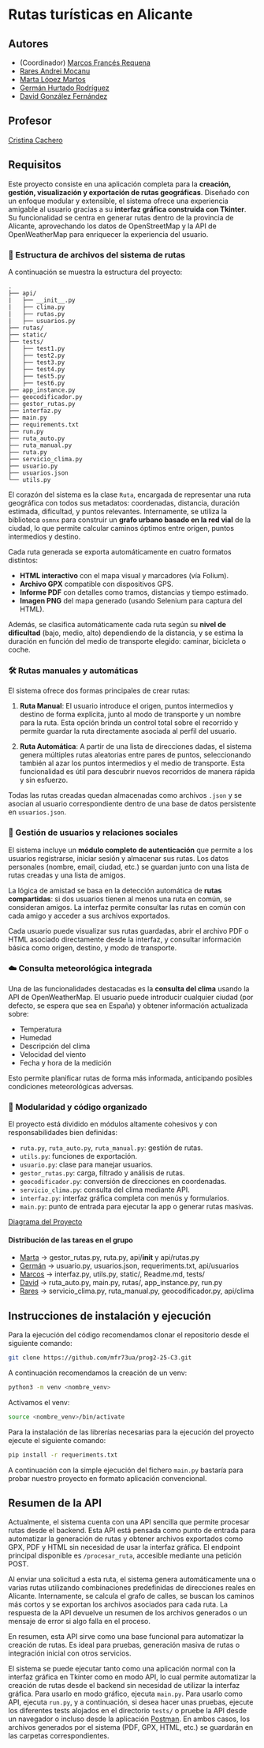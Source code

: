 # Rutas turísticas en Alicante
## Autores

* (Coordinador) [Marcos Francés Requena](https://github.com/mfr73ua)
* [Rares Andrei Mocanu](https://github.com/ra-and5)
* [Marta López Martos](https://github.com/martalopez6)
* [Germán Hurtado Rodríguez](https://github.com/ghr8)
* [David González Fernández](https://github.com/Gallego-DavidGonzalez)

## Profesor
[Cristina Cachero](https://github.com/ccacheroc)

## Requisitos

Este proyecto consiste en una aplicación completa para la **creación, gestión, visualización y exportación de rutas geográficas**. Diseñado con un enfoque modular y extensible, el sistema ofrece una experiencia amigable al usuario gracias a su **interfaz gráfica construida con Tkinter**. Su funcionalidad se centra en generar rutas dentro de la provincia de Alicante, aprovechando los datos de OpenStreetMap y la API de OpenWeatherMap para enriquecer la experiencia del usuario.


### 🧭 Estructura de archivos del sistema de rutas

A continuación se muestra la estructura del proyecto:

```
.
├── api/
|   ├── __init__.py
|   ├── clima.py
|   ├── rutas.py
|   ├── usuarios.py
├── rutas/
├── static/
├── tests/
│   ├── test1.py
│   ├── test2.py
│   ├── test3.py
│   ├── test4.py
│   ├── test5.py
│   ├── test6.py
├── app_instance.py
├── geocodificador.py
├── gestor_rutas.py
├── interfaz.py
├── main.py
├── requirements.txt
├── run.py
├── ruta_auto.py
├── ruta_manual.py
├── ruta.py
├── servicio_clima.py
├── usuario.py
├── usuarios.json
└── utils.py
```

El corazón del sistema es la clase `Ruta`, encargada de representar una ruta geográfica con todos sus metadatos: coordenadas, distancia, duración estimada, dificultad, y puntos relevantes. Internamente, se utiliza la biblioteca `osmnx` para construir un **grafo urbano basado en la red vial** de la ciudad, lo que permite calcular caminos óptimos entre origen, puntos intermedios y destino.

Cada ruta generada se exporta automáticamente en cuatro formatos distintos:

- **HTML interactivo** con el mapa visual y marcadores (vía Folium).
- **Archivo GPX** compatible con dispositivos GPS.
- **Informe PDF** con detalles como tramos, distancias y tiempo estimado.
- **Imagen PNG** del mapa generado (usando Selenium para captura del HTML).

Además, se clasifica automáticamente cada ruta según su **nivel de dificultad** (bajo, medio, alto) dependiendo de la distancia, y se estima la duración en función del medio de transporte elegido: caminar, bicicleta o coche.


### 🛠️ Rutas manuales y automáticas

El sistema ofrece dos formas principales de crear rutas:

1. **Ruta Manual**: El usuario introduce el origen, puntos intermedios y destino de forma explícita, junto al modo de transporte y un nombre para la ruta. Esta opción brinda un control total sobre el recorrido y permite guardar la ruta directamente asociada al perfil del usuario.

2. **Ruta Automática**: A partir de una lista de direcciones dadas, el sistema genera múltiples rutas aleatorias entre pares de puntos, seleccionando también al azar los puntos intermedios y el medio de transporte. Esta funcionalidad es útil para descubrir nuevos recorridos de manera rápida y sin esfuerzo.

Todas las rutas creadas quedan almacenadas como archivos `.json` y se asocian al usuario correspondiente dentro de una base de datos persistente en `usuarios.json`.


### 👤 Gestión de usuarios y relaciones sociales

El sistema incluye un **módulo completo de autenticación** que permite a los usuarios registrarse, iniciar sesión y almacenar sus rutas. Los datos personales (nombre, email, ciudad, etc.) se guardan junto con una lista de rutas creadas y una lista de amigos.

La lógica de amistad se basa en la detección automática de **rutas compartidas**: si dos usuarios tienen al menos una ruta en común, se consideran amigos. La interfaz permite consultar las rutas en común con cada amigo y acceder a sus archivos exportados.

Cada usuario puede visualizar sus rutas guardadas, abrir el archivo PDF o HTML asociado directamente desde la interfaz, y consultar información básica como origen, destino, y modo de transporte.


### ☁️ Consulta meteorológica integrada

Una de las funcionalidades destacadas es la **consulta del clima** usando la API de OpenWeatherMap. El usuario puede introducir cualquier ciudad (por defecto, se espera que sea en España) y obtener información actualizada sobre:

- Temperatura
- Humedad
- Descripción del clima
- Velocidad del viento
- Fecha y hora de la medición

Esto permite planificar rutas de forma más informada, anticipando posibles condiciones meteorológicas adversas.

### 🧩 Modularidad y código organizado

El proyecto está dividido en módulos altamente cohesivos y con responsabilidades bien definidas:

- `ruta.py`, `ruta_auto.py`, `ruta_manual.py`: gestión de rutas.
- `utils.py`: funciones de exportación.
- `usuario.py`: clase para manejar usuarios.
- `gestor_rutas.py`: carga, filtrado y análisis de rutas.
- `geocodificador.py`: conversión de direcciones en coordenadas.
- `servicio_clima.py`: consulta del clima mediante API.
- `interfaz.py`: interfaz gráfica completa con menús y formularios.
- `main.py`: punto de entrada para ejecutar la app o generar rutas masivas.

[Diagrama del Proyecto]()

#### Distribución de las tareas en el grupo
- [Marta](https://github.com/martalopez6) -> gestor_rutas.py, ruta.py, api/__init__ y api/rutas.py
- [Germán](https://github.com/ghr8) -> usuario.py, usuarios.json, requeriments.txt, api/usuarios
- [Marcos](https://github.com/mfr73ua) -> interfaz.py, utils.py, static/, Readme.md, tests/
- [David](https://github.com/Gallego-DavidGonzalez) -> ruta_auto.py, main.py, rutas/, app_instance.py, run.py
- [Rares](https://github.com/ra-and5) -> servicio_clima.py, ruta_manual.py, geocodificador.py, api/clima

## Instrucciones de instalación y ejecución
Para la ejecución del código recomendamos clonar el repositorio desde el siguiente comando:
   ```bash
   git clone https://github.com/mfr73ua/prog2-25-C3.git
   ```
A continuación recomendamos la creación de un venv:
   ```bash
   python3 -m venv <nombre_venv>
   ```
Activamos el venv:
   ```bash
   source <nombre_venv>/bin/activate
   ```
Para la instalación de las librerías necesarias para la ejecución del proyecto ejecute el siguiente comando:
   ```bash
   pip install -r requeriments.txt
   ```

A continuación con la simple ejecución del fichero `main.py` bastaría para probar nuestro proyecto en formato aplicación convencional.


## Resumen de la API

Actualmente, el sistema cuenta con una API sencilla que permite procesar rutas desde el backend. Esta API está pensada como punto de entrada para automatizar la generación de rutas y obtener archivos exportados como GPX, PDF y HTML sin necesidad de usar la interfaz gráfica. El endpoint principal disponible es `/procesar_ruta`, accesible mediante una petición POST.

Al enviar una solicitud a esta ruta, el sistema genera automáticamente una o varias rutas utilizando combinaciones predefinidas de direcciones reales en Alicante. Internamente, se calcula el grafo de calles, se buscan los caminos más cortos y se exportan los archivos asociados para cada ruta. La respuesta de la API devuelve un resumen de los archivos generados o un mensaje de error si algo falla en el proceso.

En resumen, esta API sirve como una base funcional para automatizar la creación de rutas. Es ideal para pruebas, generación masiva de rutas o integración inicial con otros servicios. 

El sistema se puede ejecutar tanto como una aplicación normal con la interfaz gráfica en Tkinter como en modo API, lo cual permite automatizar la creación de rutas desde el backend sin necesidad de utilizar la interfaz gráfica. Para usarlo en modo gráfico, ejecuta `main.py`. Para usarlo como API, ejecuta `run.py`, y a continuación, si desea hacer unas pruebas, ejecute los diferentes tests alojados en el directorio `tests/` o pruebe la API desde un navegador o incluso desde la aplicación [Postman](https://www.postman.com/). En ambos casos, los archivos generados por el sistema (PDF, GPX, HTML, etc.) se guardarán en las carpetas correspondientes.

